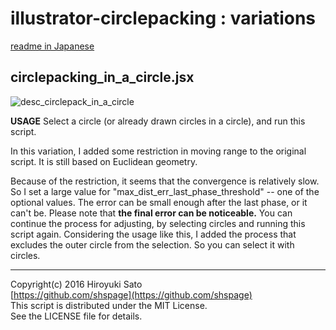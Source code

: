 illustrator-circlepacking : variations
======================
[readme in Japanese](https://github.com/shspage/illustrator-circlepacking/blob/master/variations/readme_ja.md) 

## circlepacking_in_a_circle.jsx

![desc_circlepack_in_a_circle](https://github.com/shspage/illustrator-circlepacking/raw/master/variations/img/desc_circlepack_in_a_circle.png)

**USAGE** Select a circle (or already drawn circles in a circle), and run this script.

In this variation, I added some restriction in moving range to the original script.
It is still based on Euclidean geometry.

Because of the restriction, it seems that the convergence is relatively slow.
So I set a large value for "max_dist_err_last_phase_threshold" -- one of the optional values.
The error can be small enough after the last phase, or it can't be.
Please note that **the final error can be noticeable.**
You can continue the process for adjusting, by selecting circles and running this script again.
Considering the usage like this, I added the process that excludes the outer circle from the selection.
So you can select it with circles.


----------------------
Copyright(c) 2016 Hiroyuki Sato  
[https://github.com/shspage](https://github.com/shspage)  
This script is distributed under the MIT License.  
See the LICENSE file for details.  
